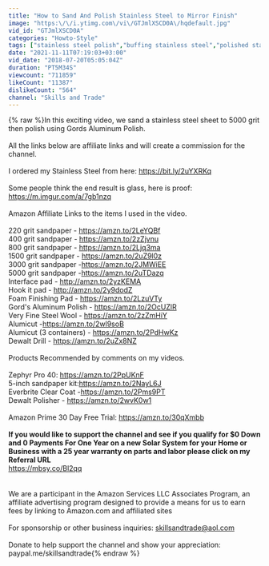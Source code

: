 ```yaml
---
title: "How to Sand And Polish Stainless Steel to Mirror Finish"
image: "https:\/\/i.ytimg.com\/vi\/GTJmlXSCD0A\/hqdefault.jpg"
vid_id: "GTJmlXSCD0A"
categories: "Howto-Style"
tags: ["stainless steel polish","buffing stainless steel","polished stainless steel sheet"]
date: "2021-11-11T07:19:03+03:00"
vid_date: "2018-07-20T05:05:04Z"
duration: "PT5M34S"
viewcount: "711859"
likeCount: "11387"
dislikeCount: "564"
channel: "Skills and Trade"
---
```

{% raw %}In this exciting video, we sand a stainless steel sheet to 5000 grit then polish using Gords Aluminum Polish.  <br /><br />All the links below are affiliate links and will create a commission for the channel.<br /><br />I ordered my Stainless Steel from here: <a rel="nofollow" target="blank" href="https://bit.ly/2uYXRKq">https://bit.ly/2uYXRKq</a><br /><br />Some people think the end result is glass, here is proof: <a rel="nofollow" target="blank" href="https://m.imgur.com/a/7gb1nzq">https://m.imgur.com/a/7gb1nzq</a><br /><br />Amazon Affiliate Links to the items I used in the video. <br /><br />220 grit sandpaper - <a rel="nofollow" target="blank" href="https://amzn.to/2LeYQBf">https://amzn.to/2LeYQBf</a><br />400 grit sandpaper - <a rel="nofollow" target="blank" href="https://amzn.to/2zZjvnu">https://amzn.to/2zZjvnu</a><br />800 grit sandpaper - <a rel="nofollow" target="blank" href="https://amzn.to/2Ljq3ma">https://amzn.to/2Ljq3ma</a><br />1500 grit sandpaper - <a rel="nofollow" target="blank" href="https://amzn.to/2uZ9l0z">https://amzn.to/2uZ9l0z</a><br />3000 grit sandpaper -<a rel="nofollow" target="blank" href="https://amzn.to/2JMWiEE">https://amzn.to/2JMWiEE</a><br />5000 grit sandpaper -<a rel="nofollow" target="blank" href="https://amzn.to/2uTDazq">https://amzn.to/2uTDazq</a><br />Interface pad - <a rel="nofollow" target="blank" href="http://amzn.to/2yzKEMA">http://amzn.to/2yzKEMA</a> <br />Hook it pad - <a rel="nofollow" target="blank" href="http://amzn.to/2y9dodZ">http://amzn.to/2y9dodZ</a><br />Foam Finishing Pad - <a rel="nofollow" target="blank" href="https://amzn.to/2LzuVTy">https://amzn.to/2LzuVTy</a><br />Gord's Aluminum Polish - <a rel="nofollow" target="blank" href="https://amzn.to/2OcUZlR">https://amzn.to/2OcUZlR</a>   <br />Very Fine Steel Wool - <a rel="nofollow" target="blank" href="https://amzn.to/2zZmHiY">https://amzn.to/2zZmHiY</a><br />Alumicut -<a rel="nofollow" target="blank" href="https://amzn.to/2wl9soB">https://amzn.to/2wl9soB</a><br />Alumicut (3 containers) - <a rel="nofollow" target="blank" href="https://amzn.to/2PdHwKz">https://amzn.to/2PdHwKz</a><br />Dewalt Drill - <a rel="nofollow" target="blank" href="https://amzn.to/2uZx8NZ">https://amzn.to/2uZx8NZ</a> <br /><br />Products Recommended by comments on my videos. <br /><br />Zephyr Pro 40: <a rel="nofollow" target="blank" href="https://amzn.to/2PpUKnF">https://amzn.to/2PpUKnF</a> <br />5-inch sandpaper kit:<a rel="nofollow" target="blank" href="https://amzn.to/2NayL6J">https://amzn.to/2NayL6J</a> <br />Everbrite Clear Coat -<a rel="nofollow" target="blank" href="https://amzn.to/2Pms9PT">https://amzn.to/2Pms9PT</a> <br />Dewalt Polisher - <a rel="nofollow" target="blank" href="https://amzn.to/2wvK0w1">https://amzn.to/2wvK0w1</a><br /><br />Amazon Prime 30 Day Free Trial: <a rel="nofollow" target="blank" href="https://amzn.to/30qXmbb">https://amzn.to/30qXmbb</a><br /><br />**If you would like to support the channel and see if you qualify for $0 Down and 0 Payments For One Year on a new Solar System for your Home or Business with a 25 year warranty on parts and labor please click on my Referral URL**<br /> <a rel="nofollow" target="blank" href="https://mbsy.co/Bl2qq">https://mbsy.co/Bl2qq</a> <br /><br /><br />We are a participant in the Amazon Services LLC Associates Program, an affiliate advertising program designed to provide a means for us to earn fees by linking to Amazon.com and affiliated sites<br /><br />For sponsorship or other business inquiries: skillsandtrade@aol.com<br /><br /> Donate to help support the channel and show your appreciation:<br />paypal.me/skillsandtrade{% endraw %}
